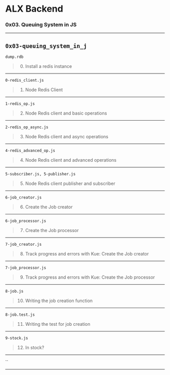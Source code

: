 # ALX Backend
### 0x03. Queuing System in JS
---
`0x03-queuing_system_in_j`
---
`dump.rdb`
> 0. Install a redis instance
---
`0-redis_client.js`
> 1. Node Redis Client 
---
`1-redis_op.js`
> 2. Node Redis client and basic operations
---
`2-redis_op_async.js`
> 3. Node Redis client and async operations
---
`4-redis_advanced_op.js`
> 4. Node Redis client and advanced operations
---
`5-subscriber.js, 5-publisher.js`
> 5. Node Redis client publisher and subscriber
---
`6-job_creator.js`
> 6. Create the Job creator
---
`6-job_processor.js`
> 7. Create the Job processor
---
`7-job_creator.js`
> 8. Track progress and errors with Kue: Create the Job creator
---
`7-job_processor.js`
> 9. Track progress and errors with Kue: Create the Job processor
---
`8-job.js`
> 10. Writing the job creation function
---
`8-job.test.js`
> 11. Writing the test for job creation
---
`9-stock.js`
> 12. In stock?
---
``
> 
---
